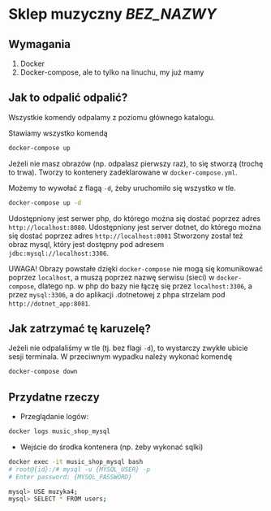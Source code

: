 # Sklep muzyczny _BEZ_NAZWY_

## Wymagania
1) Docker
2) Docker-compose, ale to tylko na linuchu, my już mamy

## Jak to odpalić odpalić?
Wszystkie komendy odpalamy z poziomu głównego katalogu.

Stawiamy wszystko komendą

```bash
docker-compose up
```
Jeżeli nie masz obrazów (np. odpalasz pierwszy raz), to się stworzą (trochę to trwa).
Tworzy to kontenery zadeklarowane w `docker-compose.yml`.

Możemy to wywołać z flagą `-d`, żeby uruchomiło się wszystko w tle.

```bash
docker-compose up -d
```

Udostępniony jest serwer php, do którego można się dostać poprzez adres `http://localhost:8080`.
Udostępniony jest server dotnet, do którego można się dostać poprzez adres `http://localhost:8081`
Stworzony został też obraz mysql, który jest dostępny pod adresem `jdbc:mysql://localhost:3306`.

UWAGA! Obrazy powstałe dzięki `docker-compose` nie mogą się komunikować poprzez `localhost`, 
a muszą poprzez nazwę serwisu (sieci) w `docker-compose`, dlatego np. w php do bazy nie łączę się przez `localhost:3306`, a przez `mysql:3306`,
a do aplikacji .dotnetowej z phpa strzelam pod `http://dotnet_app:8081`.

## Jak zatrzymać tę karuzelę?
Jeżeli nie odpalaliśmy w tle (tj. bez flagi `-d`), to wystarczy zwykłe ubicie sesji terminala.
W przeciwnym wypadku należy wykonać komendę

```bash
docker-compose down
```

## Przydatne rzeczy
* Przeglądanie logów:

```bash
docker logs music_shop_mysql
```

* Wejście do środka kontenera (np. żeby wykonać sqlki)

```bash
docker exec -it music_shop_mysql bash
# root@{id}:/# mysql -u {MYSQL_USER} -p
# Enter password: {MYSQL_PASSWORD}

mysql> USE muzyka4;
mysql> SELECT * FROM users;

```
